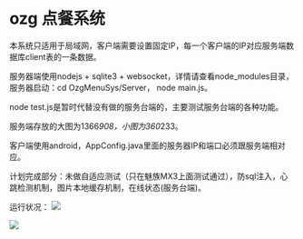 ozg 点餐系统
================

本系统只适用于局域网，客户端需要设置固定IP，每一个客户端的IP对应服务端数据库client表的一条数据。

服务器端使用nodejs + sqlite3 + websocket，详情请查看node_modules目录，服务器启动：cd OzgMenuSys/Server， node main.js。

node test.js是暂时代替没有做的服务台端的，主要测试服务台端的各种功能。

服务端存放的大图为1366*908，小图为360*233。

客户端使用android，AppConfig.java里面的服务器IP和端口必须跟服务端相对应。

计划完成部分：未做自适应测试（只在魅族MX3上面测试通过），防sql注入，心跳检测机制，图片本地缓存机制，在线状态(服务台端)。


运行状况：
![](https://raw.github.com/ouzhigang/OzgMenuSys/master/screenshot1.jpg)

![](https://raw.github.com/ouzhigang/OzgMenuSys/master/screenshot2.jpg)
